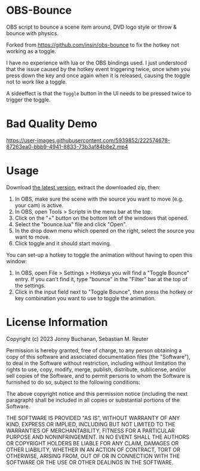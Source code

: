 # OBS-Bounce

OBS script to bounce a scene item around, DVD logo style or throw & bounce with physics.

Forked from https://github.com/insin/obs-bounce to fix the hotkey not working as a toggle.

I have no experience with lua or the OBS bindings used.
I just understood that the issue caused by the hotkey event triggering twice, once when you press down the key and once again when it is released, causing the toggle not to work like a toggle.

A sideeffect is that the `Toggle` button in the UI needs to be pressed twice to trigger the toggle. 

# Bad Quality Demo

https://user-images.githubusercontent.com/5939852/222574678-87263ea0-bbb9-4941-8833-73b3af84b8e2.mp4

# Usage

Download [the latest version](https://github.com/Gambloide/obs-bounce/archive/refs/tags/1.3.zip), extract the downloaded zip, then:

1. In OBS, make sure the scene with the source you want to move (e.g. your cam) is active.
2. In OBS, open Tools > Scripts in the menu bar at the top.
3. Click on the "+" button on the bottom left of the windows that opened.
4. Select the "bounce.lua" file and click "Open".
5. In the drop down menu which opened on the right, select the source you want to move.
6. Click toggle and it should start moving.

You can set-up a hotkey to toggle the animation without having to open this window:

1. In OBS, open File > Settings > Hotkeys you will find a "Toggle Bounce" entry. If you can't find it, type "bounce" in the "Filter" bar at the top of the settings.
2. Click in the input field next to "Toggle Bounce", then press the hotkey or key combination you want to use to toggle the animation.

# License Information

Copyright (c) 2023 Jonny Buchanan, Sebastian M. Reuter

Permission is hereby granted, free of charge, to any person obtaining a copy of this software and associated documentation files (the "Software"), to deal in the Software without restriction, including without limitation the rights to use, copy, modify, merge, publish, distribute, sublicense, and/or sell copies of the Software, and to permit persons to whom the Software is furnished to do so, subject to the following conditions:

The above copyright notice and this permission notice (including the next paragraph) shall be included in all copies or substantial portions of the Software.

THE SOFTWARE IS PROVIDED "AS IS", WITHOUT WARRANTY OF ANY KIND, EXPRESS OR IMPLIED, INCLUDING BUT NOT LIMITED TO THE WARRANTIES OF MERCHANTABILITY, FITNESS FOR A PARTICULAR PURPOSE AND NONINFRINGEMENT. IN NO EVENT SHALL THE AUTHORS OR COPYRIGHT HOLDERS BE LIABLE FOR ANY CLAIM, DAMAGES OR OTHER LIABILITY, WHETHER IN AN ACTION OF CONTRACT, TORT OR OTHERWISE, ARISING FROM, OUT OF OR IN CONNECTION WITH THE SOFTWARE OR THE USE OR OTHER DEALINGS IN THE SOFTWARE.
